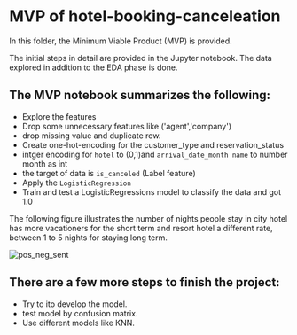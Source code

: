 # MVP of hotel-booking-canceleation

In this folder, the Minimum Viable Product (MVP) is provided. 

The initial steps in detail are provided in the Jupyter notebook. 
The data explored in addition to the EDA phase is done. 

## The MVP notebook summarizes the following: 
- Explore the features 
- Drop some unnecessary features like ('agent','company')
- drop missing value and duplicate row.
- Create one-hot-encoding for the customer_type and reservation_status
- intger encoding for ```hotel``` to (0,1)and ```arrival_date_month name``` to number month as int 
- the target of data is ```is_canceled``` (Label feature)
- Apply the ```LogisticRegression```
- Train and test a LogisticRegressions model to classify the data and got 1.0


The following figure illustrates the number of nights people stay in city hotel has more vacationers for the short term 
and resort hotel a different rate, between 1 to 5 nights for staying long term.

![pos_neg_sent](https://user-images.githubusercontent.com/36853625/137148801-a3d41640-e188-47a9-8974-f36fc52add5c.png)


## There are a few more steps to finish the project: 
- Try to ito develop the model. 
- test model by confusion matrix.
- Use different models like KNN. 

